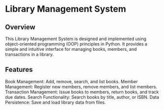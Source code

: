 
# Library Management System

## Overview

This Library Management System is designed and implemented using object-oriented programming (OOP) principles in Python. It provides a simple and intuitive interface for managing books, members, and transactions in a library.

## Features
Book Management: Add, remove, search, and list books.
Member Management: Register new members, remove members, and list members.
Transaction Management: Issue books to members, return books, and track due dates.
Search Functionality: Search books by title, author, or ISBN.
Data Persistence: Save and load library data from files.
